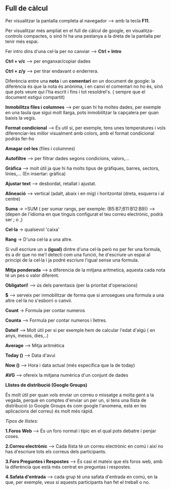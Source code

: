 ## **Full de càlcul**

Per visualitzar la pantalla completa al navegador --> amb la tecla **F11**.

Per visualitzar més ampliat en el full de càlcul de google, en visualitza- controls compactes, o sinó hi ha una pestanya a la dreta de la pantalla per tenir més espai.

Fer intro dins d'una cel·la per no canviar --> **Ctrl + Intro**

**Ctrl + v/c** --> per enganxar/copiar dades

**Ctrl + z/y** --> per tirar endavant o enderrera.

Diferència entre una **nota** i un **comentari** en un document de google: la diferència és que la nota és anònima, i en canvi el comentari no ho és, sinó que pots veure qui l'ha escrit i fins i tot resoldrel's. ( sempre que el document estigui compartit)

**Inmobilitza files i columnes** --> per quan hi ha moltes dades, per exemple en una taula que sigui molt llarga, pots inmobilitzar la capçalera per quan baixis la vegis.

**Format condicional** --> És util si, per exemple, tens unes temperatures i vols diferenciar-les millor visualment amb colors, amb el format condicional podràs fer-ho

**Amagar cel·les** (files i columnes)

**Autofiltre** --> per filtrar dades segons condicions, valors,...

**Gràfica** --> molt útil ja que hi ha molts tipus de gràfiques, barres, sectors, línies,... (En insertar: gràfica)

**Ajustar text** --> desbordat, retallat i ajustat.

**Alineació** --> vertical (adalt, abaix i en mig) i horitzontal (dreta, esquerra i al centre)

**Suma** -> =SUM ( per sumar rangs, per exemple: (B5:B7;B11:B12:B9)) --> (depen de l'idioma en que tinguis configurat el teu correu electrònic, podrà ser ; o ,)

**Cel·la** -> qualsevol 'caixa'

**Rang** -> D'una cel·la a una altre.

Si vull escriure un **= (igual)** dintre d'una cel·la però no per fer una formula, és a dir que no me'l detecti com una funció, he d'escriure un espai al principi de la cel·la i ja podré escriure l'igual sense una formula.

**Mitja ponderada** --> a diferencia de la mitjana aritmetica, aquesta cada nota té un pes o valor diferent.

**Obligatori!** --> ús dels parentasis (per la prioritat d'operacions)

**$** --> serveix per inmobilitzar de forma que si arrosegues una formula a una altre cel·la no s'esborri o canvii.

**Count** -> Formula per contar numeros

**Counta** --> Formula per contar numeros i lletres.

**Dateif** --> Molt útil per si per exemple hem de calcular l'edat d'algú ( en anys, mesos, dies,..)

**Average** --> Mitja aritmètica

**Today ()** --> Data d'avui

**Now ()** --> Hora i data actual (més específica que la de today)

**AVG** --> ofereix la mitjana numèrica d'un conjunt de dades

**Llistes de distribució (Google Groups)**

És molt útil per quan vols enviar un correu o missatge a molta gent a la vegada, perquè en comptes d'enviar un per un, si tens una llista de distribució (o Google Groups és com google l'anomena, està en les aplicacions del correu) és molt més ràpid. 

*Tipos de llistes:*

**1.Foros Web** --> És un foro normal i típic en el qual pots debatre i penjar coses.

**2.Correu electrònic** --> Cada llista té un correu electrònic en comú i així no has d'escriure tots els correus dels participants.

**3.Foro Preguntes i Respostes** --> És casi el mateix que els foros web, amb la diferència que està més centrat en preguntas i respostes.

**4.Safata d'entrada** --> cada grup té una safata d'entrada en comú, en la que, per exemple, veus si aquests participants han fet el treball o no.
